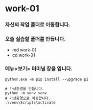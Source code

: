 # work-01 
### 자신의 작업 폴더로 이동합니다.
### 오슬 실습할 폴더를 만듭니다.
- md work-01
- cd work-01
### 메뉴>보기> 터미널 창을 엽니다.
```
python.exe -m pip install --upgrade pi

# 가상환경을 만듭니다.
python -m venv venv
# 가상환경으로 이동합니다.
.\venv\Scripts\activate
```
